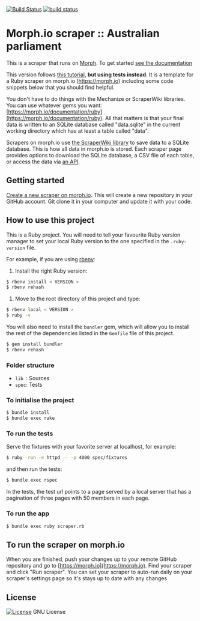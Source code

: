 [![Build Status](https://travis-ci.org/octopusinvitro/morphio-scraper-australian-parliament.svg?branch=master)](https://travis-ci.org/octopusinvitro/morphio-scraper-australian-parliament)
[![build status](https://gitlab.com/me-stevens/morphio-scraper-australian-parliament/badges/master/build.svg)](https://gitlab.com/me-stevens/morphio-scraper-australian-parliament/commits/master)


# Morph.io scraper :: Australian parliament

This is a scraper that runs on [Morph](https://morph.io). To get started [see the documentation](https://morph.io/documentation)

This version follows [this tutorial](https://www.openaustraliafoundation.org.au/tag/ruby-web-scraping-tutorial-on-morph-io/), **but using tests instead**. It is a template for a Ruby scraper on morph.io (https://morph.io)
including some code snippets below that you should find helpful.

You don't have to do things with the Mechanize or ScraperWiki libraries.
You can use whatever gems you want: [https://morph.io/documentation/ruby](https://morph.io/documentation/ruby).
All that matters is that your final data is written to an SQLite database
called "data.sqlite" in the current working directory which has at least a table
called "data".

Scrapers on morph.io use [the ScraperWiki library](https://github.com/openaustralia/scraperwiki-ruby/tree/morph_defaults) to save data to a SQLite database. This is how all data in morph.io is stored. Each scraper page provides options to download the SQLite database, a CSV file of each table, or access the data via [an API](https://morph.io/documentation/api).


## Getting started

[Create a new scraper on morph.io](https://morph.io/scrapers/new). This will create a new repository in your GitHub account. Git clone it in your computer and update it with your code.


## How to use this project

This is a Ruby project.
You will need to tell your favourite Ruby version manager to set your local Ruby version to the one specified in the `.ruby-version` file.

For example, if you are using [rbenv](https://cbednarski.com/articles/installing-ruby/):

1. Install the right Ruby version:
```bash
$ rbenv install < VERSION >
$ rbenv rehash
```
1. Move to the root directory of this project and type:
```bash
$ rbenv local < VERSION >
$ ruby -v
```

You will also need to install the `bundler` gem, which will allow you to install the rest of the dependencies listed in the `Gemfile` file of this project.

```bash
$ gem install bundler
$ rbenv rehash
```


### Folder structure

* `lib `: Sources
* `spec`: Tests


### To initialise the project

```bash
$ bundle install
$ bundle exec rake
```


### To run the tests

Serve the fixtures with your favorite server at localhost, for example:

```bash
$ ruby -run -e httpd -- -p 4000 spec/fixtures
```

and then run the tests:

```bash
$ bundle exec rspec
```

In the tests, the test url points to a page served by a local server that has a pagination of three pages with 50 members in each page.


### To run the app


```bash
$ bundle exec ruby scraper.rb
```


## To run the scraper on morph.io

When you are finished, push your changes up to your remote GitHub repository and go to [https://morph.io](https://morph.io). Find your scraper and click "Run scraper". You can set your scraper to auto-run daily on your scraper's settings page so it's stays up to date with any changes


## License

[![License](https://img.shields.io/badge/gnu-license-green.svg?style=flat)](https://opensource.org/licenses/GPL-2.0)
GNU License
